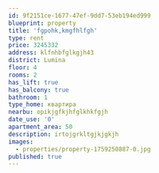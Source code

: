 ```yaml
---
id: 9f2151ce-1677-47ef-9dd7-53eb194ed999
blueprint: property
title: 'fgpohk,kmgfhlfgh'
type: rent
price: 3245332
address: klfnhbfglkgjh43
district: Lumina
floor: 4
rooms: 2
has_lift: true
has_balcony: true
bathroom: 1
type_home: квартира
nearbu: opikjgfkjhfglkhkfgjh
date_use: '0'
apartment_area: 50
description: irtojgrkltgjkjgkjh
images:
  - properties/property-1759250887-0.jpg
published: true
---
```

